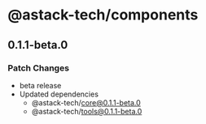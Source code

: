 # @astack-tech/components

## 0.1.1-beta.0

### Patch Changes

- beta release
- Updated dependencies
  - @astack-tech/core@0.1.1-beta.0
  - @astack-tech/tools@0.1.1-beta.0
